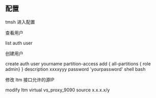 ## 配置

tmsh 进入配置

查看用户

list auth user

创建用户

create auth user yourname partition-access add { all-partitions { role admin} } description xxxxyyy password 'yourpassword' shell bash

修改 ltm 接口允许的源IP

modify ltm virtual vs_proxy_9090 source x.x.x.x/y
